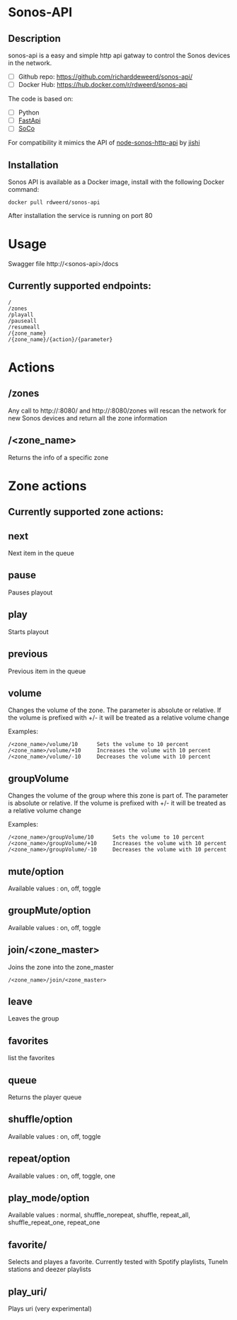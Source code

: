 # Sonos-API
## Description
sonos-api is a easy and simple http api gatway to control the Sonos devices in the network.

- [ ] Github repo: https://github.com/richarddeweerd/sonos-api/
- [ ] Docker Hub: https://hub.docker.com/r/rdweerd/sonos-api

The code is based on: 
- [ ] Python
- [ ] [FastApi](https://fastapi.tiangolo.com/)
- [ ] [SoCo](https://github.com/SoCo/SoCo)

For compatibility it mimics the API of [node-sonos-http-api](https://github.com/jishi/node-sonos-http-api) by [jishi](https://github.com/jishi)

## Installation
Sonos API is available as a Docker image, install with the following Docker command:
```
docker pull rdweerd/sonos-api
```

After installation the service is running on port 80

# Usage

Swagger file http://\<sonos-api\>/docs

## Currently supported endpoints:
```
/
/zones
/playall
/pauseall
/resumeall
/{zone_name}
/{zone_name}/{action}/{parameter}
```


# Actions
## /zones
Any call to http://<sonos-api>:8080/ and http://<sonos-api>:8080/zones will rescan the network for new Sonos devices and return all the zone information
## /<zone_name>
Returns the info of a specific zone

# Zone actions
## Currently supported zone actions:
## next
Next item in the queue
## pause
Pauses playout
## play
Starts playout
## previous
Previous item in the queue
## volume
Changes the volume of the zone.
The parameter is absolute or relative. If the volume is prefixed with +/- it will be treated as a relative volume change

Examples:

    /<zone_name>/volume/10      Sets the volume to 10 percent
    /<zone_name>/volume/+10     Increases the volume with 10 percent
    /<zone_name>/volume/-10     Decreases the volume with 10 percent

## groupVolume
Changes the volume of the group where this zone is part of.
The parameter is absolute or relative. If the volume is prefixed with +/- it will be treated as a relative volume change

Examples:

    /<zone_name>/groupVolume/10      Sets the volume to 10 percent
    /<zone_name>/groupVolume/+10     Increases the volume with 10 percent
    /<zone_name>/groupVolume/-10     Decreases the volume with 10 percent

## mute/option
Available values : on, off, toggle
## groupMute/option
Available values : on, off, toggle
## join/<zone_master>
Joins the zone into the zone_master

    /<zone_name>/join/<zone_master>
## leave
Leaves the group
## favorites
list the favorites
## queue
Returns the player queue
## shuffle/option
Available values : on, off, toggle
## repeat/option
Available values : on, off, toggle, one
## play_mode/option
Available values : normal, shuffle_norepeat, shuffle, repeat_all, shuffle_repeat_one, repeat_one
## favorite/<favorite>
Selects and playes a favorite.
Currently tested with Spotify playlists, TuneIn stations and deezer playlists
## play_uri/<uri>
Plays uri (very experimental)
